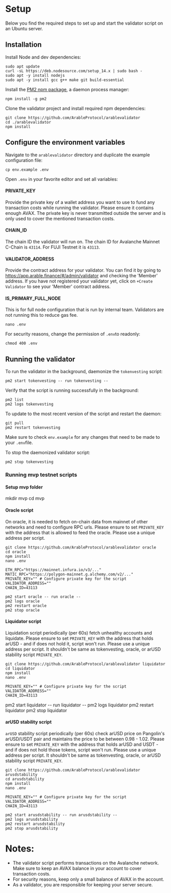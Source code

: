 # Setup

Below you find the required steps to set up and start the validator script on an Ubuntu server.

## Installation

Install Node and dev dependencies:

```
sudo apt update
curl -sL https://deb.nodesource.com/setup_14.x | sudo bash -
sudo apt -y install nodejs
sudo apt -y install gcc g++ make git build-essential
```

Install the [PM2 npm package](https://pm2.keymetrics.io/), a daemon process manager:

```
npm install -g pm2
```

Clone the validator project and install required npm dependencies:

```
git clone https://github.com/ArableProtocol/arablevalidator
cd ./arablevalidator
npm install
```

## Configure the environment variables

Navigate to the `arablevalidator` directory and duplicate the example configuration file:

```
cp env.example .env
```

Open `.env` in your favorite editor and set all variables:

#### PRIVATE_KEY

Provide the private key of a wallet address you want to use to fund any transaction costs while running the validator. Please ensure it contains enough AVAX.
The private key is never transmitted outside the server and is only used to cover the mentioned transaction costs.

#### CHAIN_ID

The chain ID the validator will run on. The chain ID for Avalanche Mainnet C-Chain is `43114`. For FUJI Testnet it is `43113`.

#### VALIDATOR_ADDRESS

Provide the contract address for your validator. You can find it by going to https://app.arable.finance/#/admin/validator and checking the 'Member' address. If you have not registered your validator yet, click on `+Create Validator` to see your 'Member' contract address.

#### IS_PRIMARY_FULL_NODE

This is for full node configuration that is run by internal team. Validators are not running this to reduce gas fee.

```
nano .env
```

For security reasons, change the permission of `.env`to readonly:

```
chmod 400 .env
```

## Running the validator

To run the validator in the background, daemonize the `tokenvesting` script:

```
pm2 start tokenvesting -- run tokenvesting --
```

Verify that the script is running successfully in the background:

```
pm2 list
pm2 logs tokenvesting
```

To update to the most recent version of the script and restart the daemon:

```
git pull
pm2 restart tokenvesting
```

Make sure to check `env.example` for any changes that need to be made to your `.env`file.

To stop the daemonized validator script:

```
pm2 stop tokenvesting
```

### Running mvp testnet scripts

#### Setup mvp folder

mkdir mvp
cd mvp

#### Oracle script

On oracle, it is needed to fetch on-chain data from mainnet of other networks and need to configure RPC urls.
Please ensure to set `PRIVATE_KEY` with the address that is allowed to feed the oracle.
Please use a unique address per script.
```
git clone https://github.com/ArableProtocol/arablevalidator oracle
cd oracle
npm install
nano .env
```

```
ETH_RPC="https://mainnet.infura.io/v3/..."
MATIC_RPC="https://polygon-mainnet.g.alchemy.com/v2/..."
PRIVATE_KEY="" # Configure private key for the script
VALIDATOR_ADDRESS=""
CHAIN_ID=43113
```
```
pm2 start oracle -- run oracle --
pm2 logs oracle
pm2 restart oracle
pm2 stop oracle
```

#### Liquidator script

Liquidation script periodically (per 60s) fetch unhealthy accounts and liquidate.
Please ensure to set `PRIVATE_KEY` with the address that holds arUSD - and if does not hold it, script won't run.
Please use a unique address per script. It shouldn't be same as tokenvesting, oracle, or arUSD stability script `PRIVATE_KEY`.
```
git clone https://github.com/ArableProtocol/arablevalidator liquidator
cd liquidator
npm install
nano .env
```

```
PRIVATE_KEY="" # Configure private key for the script
VALIDATOR_ADDRESS=""
CHAIN_ID=43113
```

pm2 start liquidator -- run liquidator --
pm2 logs liquidator
pm2 restart liquidator
pm2 stop liquidator

#### arUSD stability script

`arUSD` stability script periodically (per 60s) check arUSD price on Pangolin's arUSD/USDT pair and maintains the price to be between 0.98 - 1.02.
Please ensure to set `PRIVATE_KEY` with the address that holds arUSD and USDT - and if does not hold those tokens, script won't run.
Please use a unique address per script. It shouldn't be same as tokenvesting, oracle, or arUSD stability script `PRIVATE_KEY`.

```
git clone https://github.com/ArableProtocol/arablevalidator arusdstability
cd arusdstability
npm install
nano .env
```

```
PRIVATE_KEY="" # Configure private key for the script
VALIDATOR_ADDRESS=""
CHAIN_ID=43113
```
```
pm2 start arusdstability -- run arusdstability --
pm2 logs arusdstability
pm2 restart arusdstability
pm2 stop arusdstability
```
# Notes:

- The validator script performs transactions on the Avalanche network. Make sure to keep an AVAX balance in your account to cover transaction costs.
- For security reasons, keep only a small balance of AVAX in the account.
- As a validator, you are responsible for keeping your server secure.
